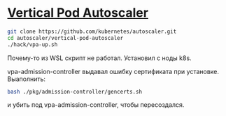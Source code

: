 # [Vertical Pod Autoscaler](https://github.com/kubernetes/autoscaler/blob/master/vertical-pod-autoscaler/docs/installation.md)

```bash
git clone https://github.com/kubernetes/autoscaler.git
cd autoscaler/vertical-pod-autoscaler
./hack/vpa-up.sh
```

Почему-то из WSL скрипт не работал.
Установил с ноды k8s.

vpa-admission-controller выдавал ошибку сертификата при установке.
Выаполнить:

```bash
bash ./pkg/admission-controller/gencerts.sh
```

и убить под vpa-admission-controller, чтобы пересоздался.